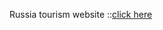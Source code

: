 Russia tourism website ::[click here](https://winblader.github.io/Russian_Tourism_Website/homePage.html)
